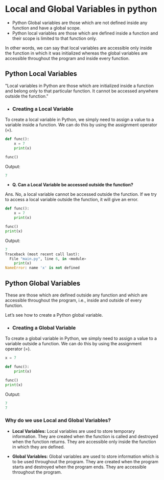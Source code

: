 # Local and Global Variables in python

- Python Global variables are those which are not defined inside any function and have a global scope.
- Python local variables are those which are defined inside a function and their scope is limited to that function only. 

In other words, we can say that local variables are accessible only inside the function in which it was initialized whereas the global variables are accessible throughout the program and inside every function.

## Python Local Variables

"Local variables in Python are those which are initialized inside a function and belong only to that particular function. It cannot be accessed anywhere outside the function."

- ### Creating a Local Variable

To create a local variable in Python, we simply need to assign a value to a variable inside a function. We can do this by using the assignment operator (=).

```python
def func():
    x = 7
    print(x)

func()
```

Output:

```python
7
```

- **Q. Can a Local Variable be accessed outside the function?**

Ans. No, a local variable cannot be accessed outside the function. If we try to access a local variable outside the function, it will give an error.

```python
def func():
    x = 7
    print(x)

func()
print(x)
```

Output:

```python
7
Traceback (most recent call last):
  File "main.py", line 6, in <module>
    print(x)
NameError: name 'x' is not defined
```

## Python Global Variables

These are those which are defined outside any function and which are accessible throughout the program, i.e., inside and outside of every function. 

Let’s see how to create a Python global variable.

- ### Creating a Global Variable

To create a global variable in Python, we simply need to assign a value to a variable outside a function. We can do this by using the assignment operator (=).

```python
x = 7

def func():
    print(x)

func()
print(x)
```

Output:

```python
7
7
```

### Why do we use Local and Global Variables?

- **Local Variables:** Local variables are used to store temporary information. They are created when the function is called and destroyed when the function returns. They are accessible only inside the function in which they are defined.

- **Global Variables:** Global variables are used to store information which is to be used throughout the program. They are created when the program starts and destroyed when the program ends. They are accessible throughout the program.